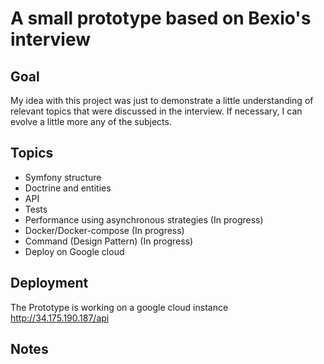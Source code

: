 # A small prototype based on Bexio's interview

## Goal

My idea with this project was just to demonstrate a little understanding of relevant topics that were discussed in the interview. If necessary, I can evolve a little more any of the subjects.

## Topics
- Symfony structure
- Doctrine and entities
- API
- Tests
- Performance using asynchronous strategies (In progress)
- Docker/Docker-compose  (In progress)
- Command (Design Pattern) (In progress)
- Deploy on Google cloud 

## Deployment
The Prototype is working on a google cloud instance
http://34.175.190.187/api

## Notes





